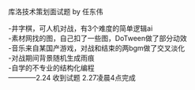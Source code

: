 库洛技术策划面试题 by 任东伟
  
-井字棋，可人机对战，有3个难度的简单逻辑ai  
-素材网找的图，自己扣了一些图，DoTween做了部分动效  
-音乐来自某国产游戏，对战和结束的两bgm做了交叉淡化  
-对战期间背景随机生成雨痕  
-自学的不专业的结构化编程  
————2.24 收到试题 2.27凌晨4点完成
